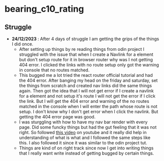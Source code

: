 # bearing_c10_rating

## Struggle

- **24/12/2023** : After 4 days of struggle I am getting the grips of the things I did once.
  - After setting up things by re reading things from odin project I struggled with the issue that when I create a Navlink for a element but don't setup route for it in browser router why was I not getting 404 error. I clicked the links with no route setup only got the warning in console that no routes matched.
  - This bugged me a lot tried the react router official tutorial and had the 404 error. After banging my head on the friday and saturday, set the things from scratch and created nav links did the same things again. Then got the idea that I will not get error if I create a navlink for a element and not setup it's route I will not get the error if I click the link. But I will get the 404 error and warning of the no routes matched in the console when I will enter the path whose route is not setup. I don't know why I don't get error when I click the navlink. But getting the 404 error page was good.
  - I was sturggling with how to have my nav bar render with every page. Did some funcky things but had the gut feeling that it was not right. So followed [this video](https://www.youtube.com/watch?v=5s57C7leXc4) on youtube and it really did help in understanding of what is what and I followed the same steps like this. I also followed it since it was similar to the odin project tut.
  - Things are kind of on right track since now I get into writing things that I really want write instead of getting bugged by certain things.
